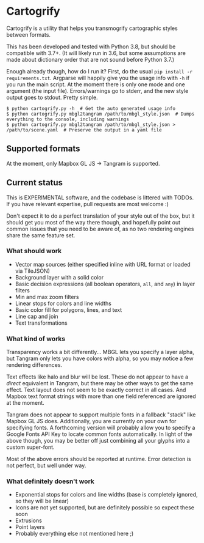 # Cartogrify

Cartogrify is a utility that helps you transmogrify cartographic styles
between formats.

This has been developed and tested with Python 3.8, but should be compatible
with 3.7+. (It will likely run in 3.6, but some assumptions are made about
dictionary order that are not sound before Python 3.7.)

Enough already though, how do I run it? First, do the usual `pip install -r requirements.txt`.
Argparse will happily give you the usage  info with `-h` if you run the main script.
At the moment there is only one mode and one argument (the input file).
Errors/warnings go to stderr, and the new style output goes to stdout. Pretty simple.

```
$ python cartogrify.py -h  # Get the auto generated usage info
$ python cartogrify.py mbgl2tangram /path/to/mbgl_style.json  # Dumps everything to the console, including warnings
$ python cartogrify.py mbgl2tangram /path/to/mbgl_style.json > /path/to/scene.yaml  # Preserve the output in a yaml file
```

## Supported formats

At the moment, only Mapbox GL JS -> Tangram is supported.

## Current status

This is EXPERIMENTAL software, and the codebase is littered with TODOs. If you have
relevant expertise, pull requests are most welcome :)

Don't expect it to do a perfect translation of your style out of the box, but it should
get you most of the way there though, and hopefully point out common issues that you need to be
aware of, as no two rendering engines share the same feature set.

### What should work

* Vector map sources (either specified inline with URL format or loaded via TileJSON)
* Background layer with a solid color
* Basic decision expressions (all boolean operators, `all`, and `any`) in layer filters
* Min and max zoom filters
* Linear stops for colors and line widths
* Basic color fill for polygons, lines, and text
* Line cap and join
* Text transformations

### What kind of works

Transparency works a bit differently... MBGL lets you specify a layer alpha, but Tangram
only lets you have colors with alpha, so you may notice a few rendering differences.

Text effects like halo and blur will be lost. These do not appear to have a *direct*
equivalent in Tangram, but there may be other ways to get the same effect.
Text layout does not seem to be exactly correct in all cases.
And Mapbox text format strings with more than one field referenced
are ignored at the moment.

Tangram does not appear to support multiple fonts in a fallback "stack" like Mapbox GL JS
does. Additionally, you are currently on your own for specifying fonts. A forthcoming version
will probably allow you to specify a Google Fonts API Key to locate common fonts automatically.
In light of the above though, you may be better off just combining all your glyphs into a custom
super-font.

Most of the above errors should be reported at runtime. Error detection is not
perfect, but well under way.

### What definitely doesn't work

* Exponential stops for colors and line widths (base is completely ignored, so they will be linear)
* Icons are not yet supported, but are definitely possible so expect these soon
* Extrusions
* Point layers
* Probably everything else not mentioned here ;)

